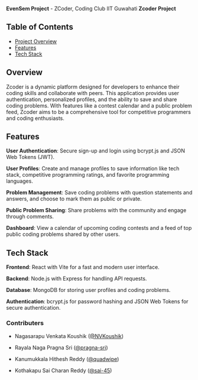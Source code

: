**EvenSem Project** - ZCoder, Coding Club IIT Guwahati
**Zcoder Project**
## Table of Contents
- [Project Overview](#project-overview)
- [Features](#features)
- [Tech Stack](#tech-stack)
  
## Overview

Zcoder is a dynamic platform designed for developers to enhance their coding skills and collaborate with peers. This application provides user authentication, personalized profiles, and the ability to save and share coding problems. With features like a contest calendar and a public problem feed, Zcoder aims to be a comprehensive tool for competitive programmers and coding enthusiasts.

## Features

**User Authentication**: Secure sign-up and login using bcrypt.js and JSON Web Tokens (JWT).

**User Profiles**: Create and manage profiles to save information like tech stack, competitive programming ratings, and favorite programming languages.

**Problem Management**: Save coding problems with question statements and answers, and choose to mark them as public or private.

**Public Problem Sharing**: Share problems with the community and engage through comments.

**Dashboard**: View a calendar of upcoming coding contests and a feed of top public coding problems shared by other users.


## Tech Stack

**Frontend**: React with Vite for a fast and modern user interface.

**Backend**: Node.js with Express for handling API requests.

**Database**: MongoDB for storing user profiles and coding problems.

**Authentication**: bcrypt.js for password hashing and JSON Web Tokens for secure authentication.

### Contributers

- Nagasarapu Venkata Koushik ([@NVKoushik](https://github.com/NVKoushik))

- Rayala Naga Pragna Sri ([@pragna-sri](https://github.com/pragna-sri))

- Kanumukkala Hithesh Reddy ([@quadwipe](https://github.com/quadwipe))

- Kothakapu Sai Charan Reddy ([@sai-45](https://github.com/sai-45))

